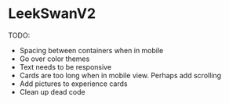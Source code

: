 # LeekSwanV2

TODO:
- Spacing between containers when in mobile
- Go over color themes
- Text needs to be responsive
- Cards are too long when in mobile view. Perhaps add scrolling
- Add pictures to experience cards
- Clean up dead code